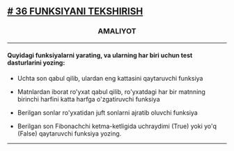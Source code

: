 [<h2># 36 FUNKSIYANI TEKSHIRISH</h2>](https://python.sariq.dev/testing/36-function-test)

<h3 align = center>AMALIYOT </h3>

<hr>

**<h4>Quyidagi funksiyalarni yarating, va ularning har biri uchun test dasturlarini yozing:</h4>**


* Uchta son qabul qilib, ulardan eng kattasini qaytaruvchi funksiya

* Matnlardan iborat ro'yxat qabul qilib, ro'yxatdagi har bir matnning birinchi harfini katta harfga o'zgatiruvchi funksiya

* Berilgan sonlar ro'yxatidan juft sonlarni ajratib oluvchi funksiya

* Berilgan son Fibonachchi ketma-ketligida uchraydimi (True) yoki yo'q (False) qaytaruvchi funksiya yozing.

<hr>